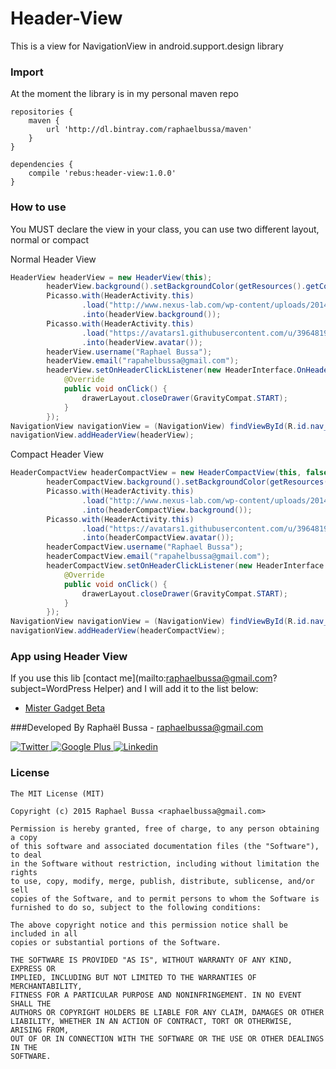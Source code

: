 # Header-View
This is a view for NavigationView in android.support.design library

### Import
At the moment the library is in my personal maven repo
```Gradle
repositories {
    maven {
        url 'http://dl.bintray.com/raphaelbussa/maven'
    }
}
```
```Gradle
dependencies {
    compile 'rebus:header-view:1.0.0'
}
```
### How to use
You MUST declare the view in your class, you can use two different layout, normal or compact

Normal Header View
```java
HeaderView headerView = new HeaderView(this);
        headerView.background().setBackgroundColor(getResources().getColor(R.color.primary_dark));
        Picasso.with(HeaderActivity.this)
                .load("http://www.nexus-lab.com/wp-content/uploads/2014/08/image_new-material.jpeg")
                .into(headerView.background());
        Picasso.with(HeaderActivity.this)
                .load("https://avatars1.githubusercontent.com/u/3964819?v=3&s=460")
                .into(headerView.avatar());
        headerView.username("Raphael Bussa");
        headerView.email("rapahelbussa@gmail.com");
        headerView.setOnHeaderClickListener(new HeaderInterface.OnHeaderClickListener() {
            @Override
            public void onClick() {
                drawerLayout.closeDrawer(GravityCompat.START);
            }
        });
NavigationView navigationView = (NavigationView) findViewById(R.id.nav_view);
navigationView.addHeaderView(headerView);
```

Compact Header View
```java
HeaderCompactView headerCompactView = new HeaderCompactView(this, false); //true if you want to use this view below toolbar
        headerCompactView.background().setBackgroundColor(getResources().getColor(R.color.primary_dark));
        Picasso.with(HeaderActivity.this)
                .load("http://www.nexus-lab.com/wp-content/uploads/2014/08/image_new-material.jpeg")
                .into(headerCompactView.background());
        Picasso.with(HeaderActivity.this)
                .load("https://avatars1.githubusercontent.com/u/3964819?v=3&s=460")
                .into(headerCompactView.avatar());
        headerCompactView.username("Raphael Bussa");
        headerCompactView.email("rapahelbussa@gmail.com");
        headerCompactView.setOnHeaderClickListener(new HeaderInterface.OnHeaderClickListener() {
            @Override
            public void onClick() {
                drawerLayout.closeDrawer(GravityCompat.START);
            }
        });
NavigationView navigationView = (NavigationView) findViewById(R.id.nav_view);
navigationView.addHeaderView(headerCompactView);
```

### App using Header View
If you use this lib [contact me](mailto:raphaelbussa@gmail.com?subject=WordPress Helper) and I will add it to the list below:
- [Mister Gadget Beta](https://play.google.com/store/apps/details?id=rebus.mister.gadget)

###Developed By
Raphaël Bussa - [raphaelbussa@gmail.com](mailto:raphaelbussa@gmail.com)

[ ![Twitter](https://raw.githubusercontent.com/rebus007/WordPressHelper/master/img/social/twitter-icon.png) ](https://twitter.com/rebus_007)[ ![Google Plus](https://raw.githubusercontent.com/rebus007/WordPressHelper/master/img/social/google-plus-icon.png) ](https://plus.google.com/+RaphaelBussa/posts)[ ![Linkedin](https://raw.githubusercontent.com/rebus007/WordPressHelper/master/img/social/linkedin-icon.png) ](https://www.linkedin.com/in/rebus007)

### License
```
The MIT License (MIT)

Copyright (c) 2015 Raphael Bussa <raphaelbussa@gmail.com>

Permission is hereby granted, free of charge, to any person obtaining a copy
of this software and associated documentation files (the "Software"), to deal
in the Software without restriction, including without limitation the rights
to use, copy, modify, merge, publish, distribute, sublicense, and/or sell
copies of the Software, and to permit persons to whom the Software is
furnished to do so, subject to the following conditions:

The above copyright notice and this permission notice shall be included in all
copies or substantial portions of the Software.

THE SOFTWARE IS PROVIDED "AS IS", WITHOUT WARRANTY OF ANY KIND, EXPRESS OR
IMPLIED, INCLUDING BUT NOT LIMITED TO THE WARRANTIES OF MERCHANTABILITY,
FITNESS FOR A PARTICULAR PURPOSE AND NONINFRINGEMENT. IN NO EVENT SHALL THE
AUTHORS OR COPYRIGHT HOLDERS BE LIABLE FOR ANY CLAIM, DAMAGES OR OTHER
LIABILITY, WHETHER IN AN ACTION OF CONTRACT, TORT OR OTHERWISE, ARISING FROM,
OUT OF OR IN CONNECTION WITH THE SOFTWARE OR THE USE OR OTHER DEALINGS IN THE
SOFTWARE.
```
